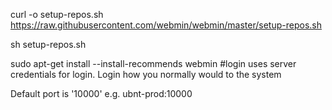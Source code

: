 curl -o setup-repos.sh https://raw.githubusercontent.com/webmin/webmin/master/setup-repos.sh

sh setup-repos.sh

sudo apt-get install --install-recommends webmin
#login uses server credentials for login. Login how you normally would to the system

Default port is '10000' e.g. ubnt-prod:10000

